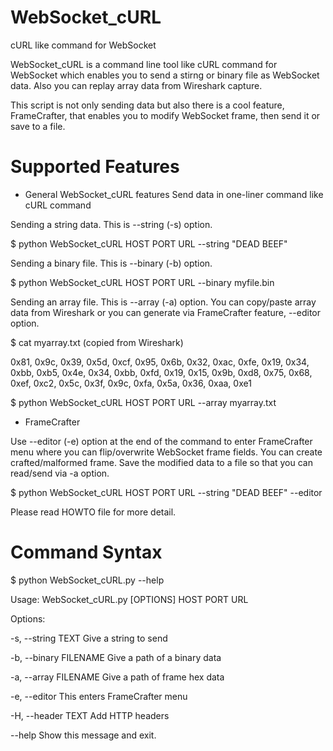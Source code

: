 # WebSocket_cURL
cURL like command for WebSocket

WebSocket_cURL is a command line tool like cURL command for WebSocket 
which enables you to send a stirng or binary file as WebSocket data. 
Also you can replay array data from Wireshark capture.

This script is not only sending data but also there is a cool feature, FrameCrafter, that 
enables you to modify WebSocket frame, then send it or save to a file.

# Supported Features

* General WebSocket_cURL features
Send data in one-liner command like cURL command

Sending a string data. This is --string (-s) option. 
  
$ python WebSocket_cURL HOST PORT URL --string "DEAD BEEF"

Sending a binary file. This is --binary (-b) option.

$ python WebSocket_cURL HOST PORT URL --binary myfile.bin

Sending an array file. This is --array (-a) option.
You can copy/paste array data from Wireshark or you can generate via FrameCrafter feature, --editor option.

$ cat myarray.txt (copied from Wireshark)

0x81, 0x9c, 0x39, 0x5d, 0xcf, 0x95, 0x6b, 0x32,
0xac, 0xfe, 0x19, 0x34, 0xbb, 0xb5, 0x4e, 0x34,
0xbb, 0xfd, 0x19, 0x15, 0x9b, 0xd8, 0x75, 0x68,
0xef, 0xc2, 0x5c, 0x3f, 0x9c, 0xfa, 0x5a, 0x36,
0xaa, 0xe1

$ python WebSocket_cURL HOST PORT URL --array myarray.txt


* FrameCrafter

Use --editor (-e) option at the end of the command to enter FrameCrafter menu where you can
flip/overwrite WebSocket frame fields. You can create crafted/malformed frame.
Save the modified data to a file so that you can read/send via -a option.

$ python WebSocket_cURL HOST PORT URL --string "DEAD BEEF" --editor

Please read HOWTO file for more detail.


# Command Syntax 

$ python WebSocket_cURL.py --help

Usage: WebSocket_cURL.py [OPTIONS] HOST PORT URL

Options:

  -s, --string TEXT      Give a string to send

  -b, --binary FILENAME  Give a path of a binary data

  -a, --array FILENAME   Give a path of frame hex data

  -e, --editor           This enters FrameCrafter menu

  -H, --header TEXT      Add HTTP headers

  --help                 Show this message and exit.
